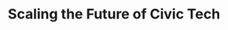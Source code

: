 ---
title: Scaling the Future of Civic Tech
permalink: scalingcivictechforum
layout: event-scaling-civic-tech-future
slots:
- hour: "12:30"
  sessions: 
    - title: Arrival and Registration
      description: Coffee service will be available as guests arrive and check in.

- hour: "1:00"
  sessions:
    - title: "Welcome Remarks: Civic Tech 101"
      speakers: 
        - "Speakers: Shreya Basu (OGP), Omidyar Network (TBC), and Code for All Network (Grace O'Hara, Code for Australia)"
      description: The purpose of this introduction will be to give a nuanced definition of civil tech and to set the foundation for the discussion moving forward. This introduction will serve as a quick civic tech onboarding for donors who are new to this space.

- hour: "1:30"
  sessions:
      - title: Emerging Opportunities Panel
        speakers: 
            - "Moderator: Krzysztof Izdebski"
            - "Speakers: Nnenna Nwakanma (Web Foundation), Helen Darbishire (Access Info Europe), Vanessa Heringshaw (Transparency and Accountability Initiative), Sandor Lederer (K-Monitor)"
        description: This panel will discuss the current state of civic tech and its short term and long term trajectories. Specific conversations will highlight how civic tech can support civil society, why the Freedom of Information/Expression community needs civic tech, how to evaluate implementation and potential impact of civic tech projects, positive and negative aspects of civic tech society, and how civic tech can support activists in illiberal environments.

- hour: "2:30"
  sessions:
      - title: Funder Breakout Session
        subtitle: The lessons learned from funding civic tech
        speakers: 
            - "Session Organizers: Omidyar Network and Scott Hubli (NDI)"
        description: This session will focus on how to improve the effectiveness and long-term health of the funding environment, and what changes are needed in this domain moving forward.
        
      - title: Practitioner Breakout Session
        subtitle: Communicating with funders and brainstorming funding modalities 
        speakers:
            - "Session Organizers: IDFI and Victoria Welborn (NDI)"
        description: This session will discuss how funders could improve, joint fundraising efforts, and sources of for-purpose business models. The purpose of this session is to develop practitioners’ perspectives on funding modalities and approaches, and potential innovations in these fields. 

- hour: "3:30"
  sessions:
    - title: Refreshment Break
    
- hour: "3:45"
  sessions:
      - title: Funder and Practitioner Workshop
        subtitle: Scaling civic tech
        speakers:
            - "Facilitator: Tin Geber (Formerly with the Engine Room)"
            - "Proposed Speakers: David Soutar (SlashRoots Foundation - Code for All), Greg Kempe (OpenUp - Code for All), Vivien Suerte-Cortez (Hivos), Grace Juliet (InfoNet Africa), Vanessa Herringshaw (TBC, former TAI network)"
        description: The goal of this workshop is to synthesize the discussions from the previous practitioner and funder workshops and to develop the ideas sourced in those sessions. Discussions will focus on building scalable civic technology and the best funding strategies to create impactful tech. 

- hour: "4:45"
  sessions:
      - title: Roundtable Discussio
        subtitle: Measuring impact of civic tech investments
        speakers: 
            - "Moderator: Dr. Rebecca Rumbul (mySociety)"
            - "Proposed Speakers: Duncan Edwards (Institute of Development Studies) and Paul Linz (Indigo Trust)"
        description: "This discussion will focus on four main themes: desired impacts of civic tech, realistic impacts of civic tech in the face of complex issues, potential innovative developments in impact measurement, and how the reliability of impact measurement should affect project development/funding."  

- hour: "5:20"
  sessions:
      - title: Closing Remarks
        subtitle: Building the civic tech movement
        speakers: 
            - " Speaker: Bogdan Ivanel (Code for All Network Representative)"

- hour: "5:30"
  sessions:
  - title: Reception 
---